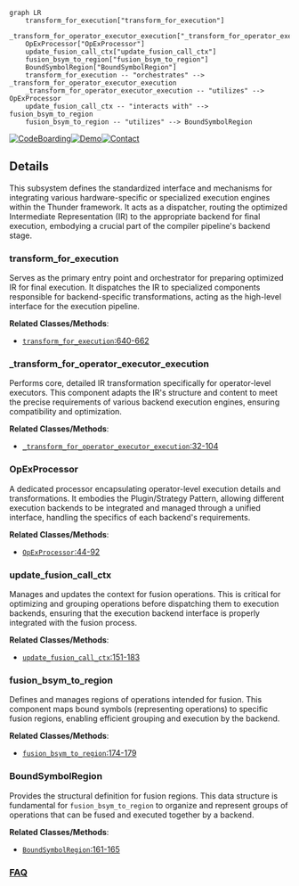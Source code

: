 ```mermaid
graph LR
    transform_for_execution["transform_for_execution"]
    _transform_for_operator_executor_execution["_transform_for_operator_executor_execution"]
    OpExProcessor["OpExProcessor"]
    update_fusion_call_ctx["update_fusion_call_ctx"]
    fusion_bsym_to_region["fusion_bsym_to_region"]
    BoundSymbolRegion["BoundSymbolRegion"]
    transform_for_execution -- "orchestrates" --> _transform_for_operator_executor_execution
    _transform_for_operator_executor_execution -- "utilizes" --> OpExProcessor
    update_fusion_call_ctx -- "interacts with" --> fusion_bsym_to_region
    fusion_bsym_to_region -- "utilizes" --> BoundSymbolRegion
```

[![CodeBoarding](https://img.shields.io/badge/Generated%20by-CodeBoarding-9cf?style=flat-square)](https://github.com/CodeBoarding/CodeBoarding)[![Demo](https://img.shields.io/badge/Try%20our-Demo-blue?style=flat-square)](https://www.codeboarding.org/demo)[![Contact](https://img.shields.io/badge/Contact%20us%20-%20contact@codeboarding.org-lightgrey?style=flat-square)](mailto:contact@codeboarding.org)

## Details

This subsystem defines the standardized interface and mechanisms for integrating various hardware-specific or specialized execution engines within the Thunder framework. It acts as a dispatcher, routing the optimized Intermediate Representation (IR) to the appropriate backend for final execution, embodying a crucial part of the compiler pipeline's backend stage.

### transform_for_execution
Serves as the primary entry point and orchestrator for preparing optimized IR for final execution. It dispatches the IR to specialized components responsible for backend-specific transformations, acting as the high-level interface for the execution pipeline.


**Related Classes/Methods**:

- <a href="https://github.com/Lightning-AI/lightning-thunder/blob/main/thunder/common.py#L640-L662" target="_blank" rel="noopener noreferrer">`transform_for_execution`:640-662</a>


### _transform_for_operator_executor_execution
Performs core, detailed IR transformation specifically for operator-level executors. This component adapts the IR's structure and content to meet the precise requirements of various backend execution engines, ensuring compatibility and optimization.


**Related Classes/Methods**:

- <a href="https://github.com/Lightning-AI/lightning-thunder/blob/main/thunder/executors/passes.py#L32-L104" target="_blank" rel="noopener noreferrer">`_transform_for_operator_executor_execution`:32-104</a>


### OpExProcessor
A dedicated processor encapsulating operator-level execution details and transformations. It embodies the Plugin/Strategy Pattern, allowing different execution backends to be integrated and managed through a unified interface, handling the specifics of each backend's requirements.


**Related Classes/Methods**:

- <a href="https://github.com/Lightning-AI/lightning-thunder/blob/main/thunder/executors/passes.py#L44-L92" target="_blank" rel="noopener noreferrer">`OpExProcessor`:44-92</a>


### update_fusion_call_ctx
Manages and updates the context for fusion operations. This is critical for optimizing and grouping operations before dispatching them to execution backends, ensuring that the execution backend interface is properly integrated with the fusion process.


**Related Classes/Methods**:

- <a href="https://github.com/Lightning-AI/lightning-thunder/blob/main/thunder/executors/passes.py#L151-L183" target="_blank" rel="noopener noreferrer">`update_fusion_call_ctx`:151-183</a>


### fusion_bsym_to_region
Defines and manages regions of operations intended for fusion. This component maps bound symbols (representing operations) to specific fusion regions, enabling efficient grouping and execution by the backend.


**Related Classes/Methods**:

- <a href="https://github.com/Lightning-AI/lightning-thunder/blob/main/thunder/executors/passes.py#L174-L179" target="_blank" rel="noopener noreferrer">`fusion_bsym_to_region`:174-179</a>


### BoundSymbolRegion
Provides the structural definition for fusion regions. This data structure is fundamental for `fusion_bsym_to_region` to organize and represent groups of operations that can be fused and executed together by a backend.


**Related Classes/Methods**:

- <a href="https://github.com/Lightning-AI/lightning-thunder/blob/main/thunder/executors/passes.py#L161-L165" target="_blank" rel="noopener noreferrer">`BoundSymbolRegion`:161-165</a>




### [FAQ](https://github.com/CodeBoarding/GeneratedOnBoardings/tree/main?tab=readme-ov-file#faq)